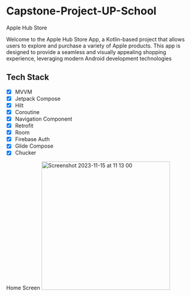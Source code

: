 # Capstone-Project-UP-School
Apple Hub Store

Welcome to the Apple Hub Store App, a Kotlin-based project that allows users to explore and purchase a variety of Apple products. This app is designed to provide a seamless and visually appealing shopping experience, leveraging modern Android development technologies

## Tech Stack

- [X] MVVM
- [X] Jetpack Compose
- [X] Hilt
- [X] Coroutine
- [X] Navigation Component
- [X] Retrofit
- [X] Room
- [X] Firebase Auth
- [X] Glide Compose
- [X] Chucker

Home Screen
<img width="342" alt="Screenshot 2023-11-15 at 11 13 00" src="https://github.com/CerenBozada/Capstone-Project-UP-School/assets/69468105/ea97c21d-3455-44d1-b622-1d12d712ae01">
